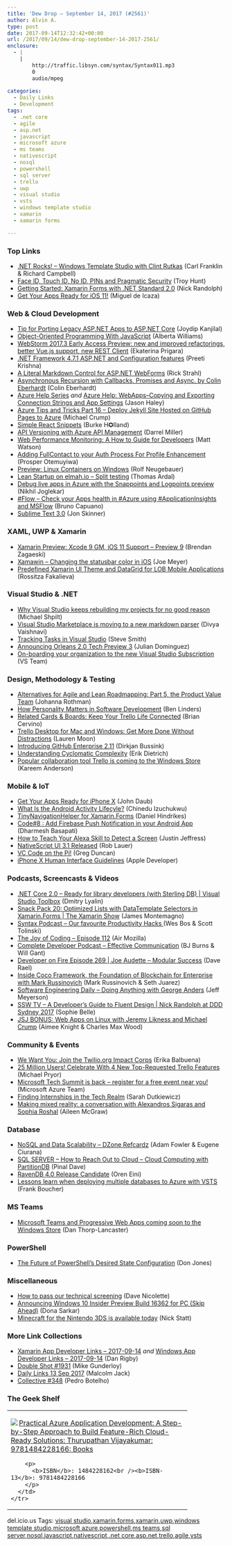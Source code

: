 ```yaml
---
title: 'Dew Drop – September 14, 2017 (#2561)'
author: Alvin A.
type: post
date: 2017-09-14T12:32:42+00:00
url: /2017/09/14/dew-drop-september-14-2017-2561/
enclosure:
  - |
    |
        http://traffic.libsyn.com/syntax/Syntax011.mp3
        0
        audio/mpeg
        
categories:
  - Daily Links
  - Development
tags:
  - .net core
  - agile
  - asp.net
  - javascript
  - microsoft azure
  - ms teams
  - nativescript
  - nosql
  - powershell
  - sql server
  - trello
  - uwp
  - visual studio
  - vsts
  - windows template studio
  - xamarin
  - xamarin forms

---
```

### <a name="top"></a>Top Links

  * <a href="http://www.dotnetrocks.com/default.aspx?ShowNum=1476" target="_blank">.NET Rocks! &#8211; Windows Template Studio with Clint Rutkas</a> (Carl Franklin & Richard Campbell)
  * <a href="http://feedproxy.google.com/~r/TroyHunt/~3/IHrHVlwNwRg/" target="_blank">Face ID, Touch ID, No ID, PINs and Pragmatic Security</a> (Troy Hunt)
  * <a href="http://feedproxy.google.com/~r/NicksNetTravels/~3/Zvg---K4DqE/post.aspx" target="_blank">Getting Started: Xamarin Forms with .NET Standard 2.0</a> (Nick Randolph)
  * <a href="https://blog.xamarin.com/get-apps-ready-ios-11/" target="_blank">Get Your Apps Ready for iOS 11!</a> (Miguel de Icaza)



### <a name="web"></a>Web & Cloud Development

  * <a href="http://www.developer.com/net/asp/tip-for-porting-legacy-asp.net-apps-to-asp.net-core.html" target="_blank">Tip for Porting Legacy ASP.NET Apps to ASP.NET Core</a> (Joydip Kanjilal)
  * <a href="https://code.tutsplus.com/articles/Object-Oriented-Programming-JavaScript--cms-29256" target="_blank">Object-Oriented Programming With JavaScript</a> (Alberta Williams)
  * <a href="https://blog.jetbrains.com/webstorm/2017/09/webstorm-2017-3-eap/" target="_blank">WebStorm 2017.3 Early Access Preview: new and improved refactorings, better Vue.js support, new REST Client</a> (Ekaterina Prigara)
  * <a href="https://blogs.msdn.microsoft.com/dotnet/2017/09/13/net-framework-4-7-1-asp-net-and-configuration-features/" target="_blank">.NET Framework 4.7.1 ASP.NET and Configuration features</a> (Preeti Krishna)
  * <a href="http://feedproxy.google.com/~r/RickStrahl/~3/xg5RSM2OTO0/A-Literal-Markdown-Control-for-ASPNET-WebForms" target="_blank">A Literal Markdown Control for ASP.NET WebForms</a> (Rick Strahl)
  * <a href="http://blog.scottlogic.com/2017/09/14/asynchronous-recursion.html" target="_blank">Asynchronous Recursion with Callbacks, Promises and Async. by Colin Eberhardt</a> (Colin Eberhardt)
  * <a href="http://jasonhaley.com/post/Azure-Help-Series" target="_blank">Azure Help Series</a> _and_ <a href="http://jasonhaley.com/post/Azure-Help-WebApps-Copying-and-Exporting-Connection-Strings-and-App-Settings" target="_blank">Azure Help: WebApps–Copying and Exporting Connection Strings and App Settings</a> (Jason Haley)
  * <a href="https://michaelcrump.net/azure-tips-and-tricks16/" target="_blank">Azure Tips and Tricks Part 16 &#8211; Deploy Jekyll Site Hosted on GitHub Pages to Azure</a> (Michael Crump)
  * <a href="https://medium.com/burke-knows-words/simple-react-snippets-22eddd65f835?source=rss----4589066e7886---4" target="_blank">Simple React Snippets</a> (Burke H✪lland)
  * <a href="https://blogs.msdn.microsoft.com/apimanagement/2017/09/13/api-versioning-with-azure-api-management/" target="_blank">API Versioning with Azure API Management</a> (Darrel Miller)
  * <a href="https://stackify.com/web-performance-monitoring-guide-developers/" target="_blank">Web Performance Monitoring: A How to Guide for Developers</a> (Matt Watson)
  * <a href="https://auth0.com/blog/adding-fullcontact-to-your-auth-process-for-profile-enhancement/" target="_blank">Adding FullContact to your Auth Process For Profile Enhancement</a> (Prosper Otemuyiwa)
  * <a href="https://blog.docker.com/2017/09/preview-linux-containers-on-windows/" target="_blank">Preview: Linux Containers on Windows</a> (Rolf Neugebauer)
  * <a href="http://thomasardal.com/lean-startup-on-elmah-io-split-testing/" target="_blank">Lean Startup on elmah.io – Split testing</a> (Thomas Ardal)
  * <a href="https://blogs.msdn.microsoft.com/visualstudio/2017/09/13/debug-live-apps-in-azure-with-the-snappoints-and-logpoints-preview/" target="_blank">Debug live apps in Azure with the Snappoints and Logpoints preview</a> (Nikhil Joglekar)
  * <a href="http://feedproxy.google.com/~r/elbruno/~3/ki4V7hb_ejI/" target="_blank">#Flow – Check your Apps health in #Azure using #ApplicationInsights and MSFlow</a> (Bruno Capuano)
  * <a href="http://www.sublimetext.com/blog/articles/sublime-text-3-point-0" target="_blank">Sublime Text 3.0</a> (Jon Skinner)



### <a name="silverlight"></a>XAML, UWP & Xamarin

  * <a href="https://releases.xamarin.com/preview-xcode-9-gm-ios-11-support-preview-9/" target="_blank">Xamarin Preview: Xcode 9 GM, iOS 11 Support – Preview 9</a> (Brendan Zagaeski)
  * <a href="https://iwritecodesometimes.net/2017/09/13/xamawin-changing-the-statusbar-color-in-ios/" target="_blank">Xamawin – Changing the statusbar color in iOS</a> (Joe Meyer)
  * <a href="http://www.telerik.com/blogs/predefined-xamarin-ui-theme-and-datagrid-for-lob-mobile-applications" target="_blank">Predefined Xamarin UI Theme and DataGrid for LOB Mobile Applications</a> (Rossitza Fakalieva)



### <a name="dotnet"></a>Visual Studio & .NET

  * <a href="https://blog.oz-code.com/visual-studio-keeps-rebuilding-projects-no-good-reason/" target="_blank">Why Visual Studio keeps rebuilding my projects for no good reason</a> (Michael Shpilt)
  * <a href="https://blogs.msdn.microsoft.com/devops/2017/09/13/visual-studio-marketplace-is-moving-to-a-new-markdown-parser/" target="_blank">Visual Studio Marketplace is moving to a new markdown parser</a> (Divya Vaishnavi)
  * <a href="https://ardalis.com/tracking-tasks-in-visual-studio" target="_blank">Tracking Tasks in Visual Studio</a> (Steve Smith)
  * <a href="https://blogs.msdn.microsoft.com/orleans/2017/09/13/announcing-orleans-2-0-tech-preview-3/" target="_blank">Announcing Orleans 2.0 Tech Preview 3</a> (Julian Dominguez)
  * <a href="https://www.youtube.com/watch?v=ZmnywYGSFMg&feature=youtu.be" target="_blank">On-boarding your organization to the new Visual Studio Subscription</a> (VS Team)



### <a name="design"></a>Design, Methodology & Testing

  * <a href="http://feedproxy.google.com/~r/ManagingProductDevelopment/~3/IUTzfXQX-pY/" target="_blank">Alternatives for Agile and Lean Roadmapping: Part 5, the Product Value Team</a> (Johanna Rothman)
  * <a href="http://www.infoq.com/news/2017/09/personality-software-development?utm_campaign=infoq_content&utm_source=infoq&utm_medium=feed&utm_term=global" target="_blank">How Personality Matters in Software Development</a> (Ben Linders)
  * <a href="https://blog.trello.com/related-cards-related-boards" target="_blank">Related Cards & Boards: Keep Your Trello Life Connected</a> (Brian Cervino)
  * <a href="https://blog.trello.com/trello-desktop-app-for-mac-and-windows" target="_blank">Trello Desktop for Mac and Windows: Get More Done Without Distractions</a> (Lauren Moon)
  * <a href="https://github.com/blog/2429-introducing-github-enterprise-2-11" target="_blank">Introducing GitHub Enterprise 2.11</a> (Dirkjan Bussink)
  * <a href="https://blog.ndepend.com/understanding-cyclomatic-complexity/" target="_blank">Understanding Cyclomatic Complexity</a> (Erik Dietrich)
  * <a href="http://feedproxy.google.com/~r/winbetadotorg/~3/CJrWyOIsX3E/popular-collaboration-tool-trello-is-coming-to-the-windows-store" target="_blank">Popular collaboration tool Trello is coming to the Windows Store</a> (Kareem Anderson)



### <a name="mobile"></a>Mobile & IoT

  * <a href="https://www.bignerdranch.com/blog/get-your-apps-ready-for-iphone-x/" target="_blank">Get Your Apps Ready for iPhone X</a> (John Daub)
  * <a href="https://code.tutsplus.com/tutorials/what-are-android-activities--cms-29518" target="_blank">What Is the Android Activity Lifecyle?</a> (Chinedu Izuchukwu)
  * <a href="http://danielhindrikes.se/xamarin/tinynavigationhelper-for-xamarin-forms/" target="_blank">TinyNavigationHelper for Xamarin.Forms</a> (Daniel Hindrikes)
  * <a href="https://blog.mindorks.com/code-8-add-firebase-push-notification-in-your-android-app-61a1db82e6de?source=rss----f1a763fc7443---4" target="_blank">Code#8 : Add Firebase Push Notification in your Android App</a> (Dharmesh Basapati)
  * <a href="https://developer.amazon.com/blogs/alexa/post/1e40c483-8050-41e1-99d4-8a34d49fee85/how-to-optimize-your-skill-for-every-alexa-enabled-device" target="_blank">How to Teach Your Alexa Skill to Detect a Screen</a> (Justin Jeffress)
  * <a href="https://www.nativescript.org/blog/nativescript-ui-3.1-released" target="_blank">NativeScript UI 3.1 Released</a> (Rob Lauer)
  * <a href="https://channel9.msdn.com/coding4fun/blog/VC-Code-on-the-Pi?WT.mc_id=DX_MVP4025064" target="_blank">VC Code on the Pi!</a> (Greg Duncan)
  * <a href="https://developer.apple.com/ios/human-interface-guidelines/overview/iphone-x/" target="_blank">iPhone X Human Interface Guidelines</a> (Apple Developer)



### <a name="podcasts"></a>Podcasts, Screencasts & Videos

  * <a href="https://channel9.msdn.com/Shows/Visual-Studio-Toolbox/NET-Core-20--Ready-for-library-developers-with-Sterling-DB?WT.mc_id=DX_MVP4025064" target="_blank">.NET Core 2.0 – Ready for library developers (with Sterling DB) | Visual Studio Toolbox</a> (Dmitry Lyalin)
  * <a href="https://channel9.msdn.com/Shows/XamarinShow/Snack-Pack-20-Optimized-Lists-with-DataTemplate-Selectors-in-XamarinForms?WT.mc_id=DX_MVP4025064" target="_blank">Snack Pack 20: Optimized Lists with DataTemplate Selectors in Xamarin.Forms | The Xamarin Show</a> (James Montemagno)
  * <a href="http://traffic.libsyn.com/syntax/Syntax011.mp3" target="_blank">Syntax Podcast &#8211; Our favourite Productivity Hacks </a> (Wes Bos & Scott Tolinski)
  * <a href="https://air.mozilla.org/the-joy-of-coding-episode-112/" target="_blank">The Joy of Coding &#8211; Episode 112</a> (Air Mozilla)
  * <a href="http://completedeveloperpodcast.com/episode-108/?utm_source=rss&utm_medium=rss&utm_campaign=episode-108" target="_blank">Complete Developer Podcast &#8211; Effective Communication</a> (BJ Burns & Will Gant)
  * <a href="http://developeronfire.com/podcast/episode-269-joe-audette-modular-success" target="_blank">Developer on Fire Episode 269 | Joe Audette &#8211; Modular Success</a> (Dave Rael)
  * <a href="https://channel9.msdn.com/Blogs/Seth-Juarez/Inside-Coco-Framework-the-Foundation-of-Blockchain-for-Enterprise-with-Mark-Russinovich?WT.mc_id=DX_MVP4025064" target="_blank">Inside Coco Framework, the Foundation of Blockchain for Enterprise with Mark Russinovich</a> (Mark Russinovich & Seth Juarez)
  * <a href="http://softwareengineeringdaily.com/2017/09/14/doing-anything-with-george-anders/" target="_blank">Software Engineering Daily &#8211; Doing Anything with George Anders</a> (Jeff Meyerson)
  * <a href="https://tv.ssw.com/7311/a-developers-guide-to-fluent-design-nick-randolph-at-ddd-sydney-2017" target="_blank">SSW TV &#8211; A Developer’s Guide to Fluent Design | Nick Randolph at DDD Sydney 2017</a> (Sophie Belle)
  * <a href="https://devchat.tv/js-jabber/jsj-bonus-web-apps-linux-jeremy-likness-michael-crump" target="_blank">JSJ BONUS: Web Apps on Linux with Jeremy Likness and Michael Crump</a> (Aimee Knight & Charles Max Wood)



### <a name="events"></a>Community & Events

  * <a href="https://twilioinc.wpengine.com/2017/09/we-want-you-join-the-twilio-org-impact-corps.html" target="_blank">We Want You: Join the Twilio.org Impact Corps</a> (Erika Balbuena)
  * <a href="https://blog.trello.com/25-million-users" target="_blank">25 Million Users! Celebrate With 4 New Top-Requested Trello Features</a> (Michael Pryor)
  * <a href="https://azure.microsoft.com/blog/microsoft-tech-summit-is-back-register-for-a-free-event-near-you/" target="_blank">Microsoft Tech Summit is back – register for a free event near you!</a> (Microsoft Azure Team)
  * <a href="http://www.codinggeekette.com/finding-internships-in-the-tech-realm/" target="_blank">Finding Internships in the Tech Realm</a> (Sarah Dutkiewicz)
  * <a href="http://blogs.windows.com/windowsexperience/2017/09/13/making-mixed-reality-conversation-alexandros-sigaras-sophia-roshal/?WT.mc_id=DX_MVP4025064" target="_blank">Making mixed reality: a conversation with Alexandros Sigaras and Sophia Roshal</a> (Aileen McGraw)



### <a name="sql"></a>Database

  * <a href="https://dzone.com/refcardz/nosql-and-data-scalability-20" target="_blank">NoSQL and Data Scalability &#8211; DZone Refcardz</a> (Adam Fowler & Eugene Ciurana)
  * <a href="https://blog.sqlauthority.com/2017/09/14/sql-server-reach-cloud-cloud-computing-partitiondb/" target="_blank">SQL SERVER – How to Reach Out to Cloud – Cloud Computing with PartitionDB</a> (Pinal Dave)
  * <a href="http://feedproxy.google.com/~r/AyendeRahien/~3/VK2BfiIUy1Q/ravendb-4-0-release-candidate" target="_blank">RavenDB 4.0 Release Candidate</a> (Oren Eini)
  * <a href="http://www.frankysnotes.com/2017/09/lessons-learn-when-deploying-multiple.html" target="_blank">Lessons learn when deploying multiple databases to Azure with VSTS</a> (Frank Boucher)



### MS Teams<a name="sp"></a>

  * <a href="http://feedproxy.google.com/~r/wmexperts/~3/--qIDbwfsrU/microsoft-teams-and-progressive-web-apps-coming-soon-windows-store" target="_blank">Microsoft Teams and Progressive Web Apps coming soon to the Windows Store</a> (Dan Thorp-Lancaster)



### <a name="ps"></a>PowerShell

  * <a href="https://powershell.org/2017/09/13/the-future-of-powershells-desired-state-configuration/" target="_blank">The Future of PowerShell&#8217;s Desired State Configuration</a> (Don Jones)



### <a name="misc"></a>Miscellaneous

  * <a href="http://feedproxy.google.com/~r/LeadingAgile/~3/BkWgCbW6GKY/" target="_blank">How to pass our technical screening</a> (Dave Nicolette)
  * <a href="http://blogs.windows.com/windowsexperience/2017/09/13/announcing-windows-10-insider-preview-build-16362-pc-skip-ahead/?WT.mc_id=DX_MVP4025064" target="_blank">Announcing Windows 10 Insider Preview Build 16362 for PC (Skip Ahead)</a> (Dona Sarkar)
  * <a href="https://www.theverge.com/2017/9/13/16304976/minecraft-nintendo-3ds-handheld-download-available-today" target="_blank">Minecraft for the Nintendo 3DS is available today</a> (Nick Statt)



### <a name="links"></a>More Link Collections

  * <a href="https://www.allaboutxamarin.com/2017/09/xamarin-app-developer-links-2017-09-14/" target="_blank">Xamarin App Developer Links &#8211; 2017-09-14</a> _and_ <a href="https://www.windowsappdev.com/2017/09/windows-app-developer-links-2017-09-14/" target="_blank">Windows App Developer Links &#8211; 2017-09-14</a> (Dan Rigby)
  * <a href="https://afreshcup.com/home/2017/09/14/double-shot-1931.html" target="_blank">Double Shot #1931</a> (Mike Gunderloy)
  * <a href="http://feedproxy.google.com/~r/parsimonyjax/~3/nFPH2Y-1tXY/daily-links-13-sep-2017.html" target="_blank">Daily Links 13 Sep 2017</a> (Malcolm Jack)
  * <a href="http://feedproxy.google.com/~r/tympanus/~3/FeX_XRelD_c/" target="_blank">Collective #348</a> (Pedro Botelho)



### <a name="shelf"></a>The Geek Shelf

<div class="wlWriterEditableSmartContent" id="scid:7dc1bd33-94bd-46fd-a20b-0131235bcd47:c675eeae-eb38-438f-9775-92b78833c85c" style="margin: 0px; padding: 0px; float: none; display: inline;">
  <table cellspacing="0" cellpadding="2" width="400" border="0" unselectable="on">
    <tr>
      <td valign="top" width="400">
        <p>
          <a title="Practical Azure Application Development: A Step-by-Step Approach to Build Feature-Rich Cloud-Ready Solutions: Thurupathan Vijayakumar: 9781484228166: Books" href="http://www.amazon.com/exec/obidos/ASIN/1484228162/amavin-20"><img data-recalc-dims="1" decoding="async" src="https://i0.wp.com/images-na.ssl-images-amazon.com/images/I/51ADmOA19ZL._AC_US218_.jpg?w=660&#038;ssl=1" border="0" align="left" style="float:left" />Practical Azure Application Development: A Step-by-Step Approach to Build Feature-Rich Cloud-Ready Solutions: Thurupathan Vijayakumar: 9781484228166: Books</a>
        </p>
        
        <p>
          <b>ISBN</b>: 1484228162<br /><b>ISBN-13</b>: 9781484228166
        </p>
      </td>
    </tr>
  </table>
</div>



<div class="wlWriterEditableSmartContent" id="scid:77ECF5F8-D252-44F5-B4EB-D463C5396A79:94928f8e-2404-4918-89ec-d8acb2baa2ba" style="margin: 0px; padding: 0px; float: none; display: inline;">
  del.icio.us Tags: <a href="http://del.icio.us/popular/visual+studio" rel="tag">visual studio</a>,<a href="http://del.icio.us/popular/xamarin.forms" rel="tag">xamarin.forms</a>,<a href="http://del.icio.us/popular/xamarin" rel="tag">xamarin</a>,<a href="http://del.icio.us/popular/uwp" rel="tag">uwp</a>,<a href="http://del.icio.us/popular/windows+template+studio" rel="tag">windows template studio</a>,<a href="http://del.icio.us/popular/microsoft+azure" rel="tag">microsoft azure</a>,<a href="http://del.icio.us/popular/powershell" rel="tag">powershell</a>,<a href="http://del.icio.us/popular/ms+teams" rel="tag">ms teams</a>,<a href="http://del.icio.us/popular/sql+server" rel="tag">sql server</a>,<a href="http://del.icio.us/popular/nosql" rel="tag">nosql</a>,<a href="http://del.icio.us/popular/javascript" rel="tag">javascript</a>,<a href="http://del.icio.us/popular/nativescript" rel="tag">nativescript</a>,<a href="http://del.icio.us/popular/.net+core" rel="tag">.net core</a>,<a href="http://del.icio.us/popular/asp.net" rel="tag">asp.net</a>,<a href="http://del.icio.us/popular/trello" rel="tag">trello</a>,<a href="http://del.icio.us/popular/agile" rel="tag">agile</a>,<a href="http://del.icio.us/popular/vsts" rel="tag">vsts</a>
</div>